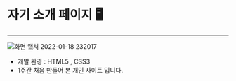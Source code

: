 # 자기 소개 페이지 🖥️
***

![화면 캡처 2022-01-18 232017](https://user-images.githubusercontent.com/88622471/149955175-e95d7bab-f1fd-42c7-b4d8-155c2e02bc21.png)

* 개발 환경 : HTML5 , CSS3 
*  1주간 처음 만들어 본 개인 사이트 입니다. 

